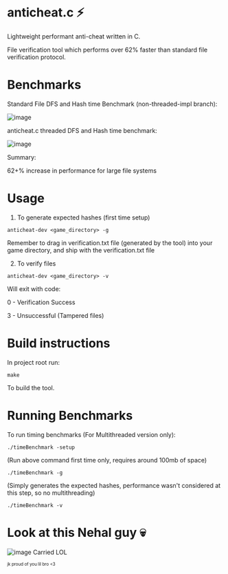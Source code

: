# anticheat.c ⚡
Lightweight performant anti-cheat written in C.

File verification tool which performs over 62% faster than standard file verification protocol.

# Benchmarks

Standard File DFS and Hash time Benchmark (non-threaded-impl branch):

![image](https://github.com/PoromKamal/anticheat.c/assets/62628923/05a8e79b-e232-48bd-9e5a-04638691832d)


anticheat.c threaded DFS and Hash time benchmark:

![image](https://github.com/PoromKamal/anticheat.c/assets/62628923/9b0e464d-7c94-4906-b8e0-b9d7d6c3ee60)


Summary:

62+% increase in performance for large file systems

# Usage
1. To generate expected hashes (first time setup)
```
anticheat-dev <game_directory> -g
```

Remember to drag in verification.txt file (generated by the tool) into your game directory,
and ship with the verification.txt file

2. To verify files
```
anticheat-dev <game_directory> -v
```
Will exit with code:

0 - Verification Success

3 - Unsuccessful (Tampered files)

# Build instructions
In project root run:
```
make
```
To build the tool.

# Running Benchmarks
To run timing benchmarks (For Multithreaded version only):
```
./timeBenchmark -setup
```
(Run above command first time only, requires around 100mb of space)

```
./timeBenchmark -g
```
(Simply generates the expected hashes, performance wasn't considered at this step, so no multithreading)

```
./timeBenchmark -v
```
# Look at this Nehal guy 💀

![image](https://github.com/PoromKamal/anticheat.c/assets/62628923/aca42a91-137c-4b5b-8661-56124cc34c32)
Carried LOL

<sub><sup>jk proud of you lil bro <3 </sup></sub>
